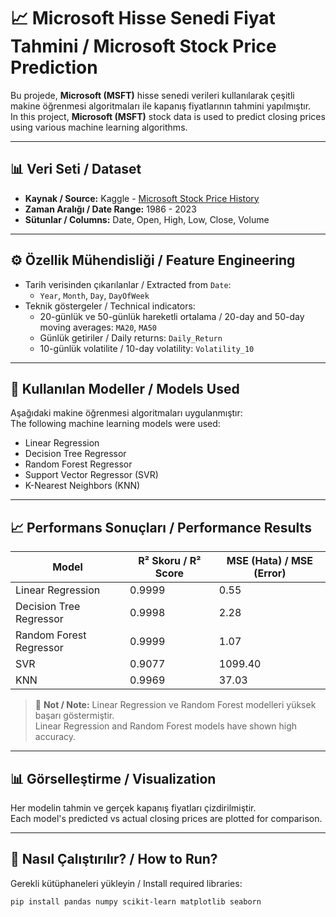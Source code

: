 # 📈 Microsoft Hisse Senedi Fiyat Tahmini / Microsoft Stock Price Prediction

Bu projede, **Microsoft (MSFT)** hisse senedi verileri kullanılarak çeşitli makine öğrenmesi algoritmaları ile kapanış fiyatlarının tahmini yapılmıştır.  
In this project, **Microsoft (MSFT)** stock data is used to predict closing prices using various machine learning algorithms.

---

## 📊 Veri Seti / Dataset

- **Kaynak / Source:** Kaggle - [Microsoft Stock Price History]([https://www.kaggle.com/datasets](https://www.kaggle.com/datasets/adilshamim8/microsoft-stock-price-history/data))
- **Zaman Aralığı / Date Range:** 1986 - 2023
- **Sütunlar / Columns:** Date, Open, High, Low, Close, Volume

---

## ⚙️ Özellik Mühendisliği / Feature Engineering

- Tarih verisinden çıkarılanlar / Extracted from `Date`:
  - `Year`, `Month`, `Day`, `DayOfWeek`
- Teknik göstergeler / Technical indicators:
  - 20-günlük ve 50-günlük hareketli ortalama / 20-day and 50-day moving averages: `MA20`, `MA50`
  - Günlük getiriler / Daily returns: `Daily_Return`
  - 10-günlük volatilite / 10-day volatility: `Volatility_10`

---

## 🤖 Kullanılan Modeller / Models Used

Aşağıdaki makine öğrenmesi algoritmaları uygulanmıştır:  
The following machine learning models were used:

- Linear Regression
- Decision Tree Regressor
- Random Forest Regressor
- Support Vector Regressor (SVR)
- K-Nearest Neighbors (KNN)

---

## 📈 Performans Sonuçları / Performance Results

| Model                    | R² Skoru / R² Score | MSE (Hata) / MSE (Error) |
|--------------------------|----------------------|---------------------------|
| Linear Regression        | 0.9999               | 0.55                      |
| Decision Tree Regressor | 0.9998               | 2.28                      |
| Random Forest Regressor | 0.9999               | 1.07                      |
| SVR                      | 0.9077               | 1099.40                   |
| KNN                      | 0.9969               | 37.03                     |

> 📌 **Not / Note:** Linear Regression ve Random Forest modelleri yüksek başarı göstermiştir.  
> Linear Regression and Random Forest models have shown high accuracy.

---

## 📊 Görselleştirme / Visualization

Her modelin tahmin ve gerçek kapanış fiyatları çizdirilmiştir.  
Each model's predicted vs actual closing prices are plotted for comparison.

---

## 🚀 Nasıl Çalıştırılır? / How to Run?

Gerekli kütüphaneleri yükleyin / Install required libraries:
```bash
pip install pandas numpy scikit-learn matplotlib seaborn
